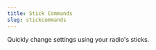 ```yaml
---
title: Stick Commands
slug: stickcommands
---
```


Quickly change settings using your radio's sticks.